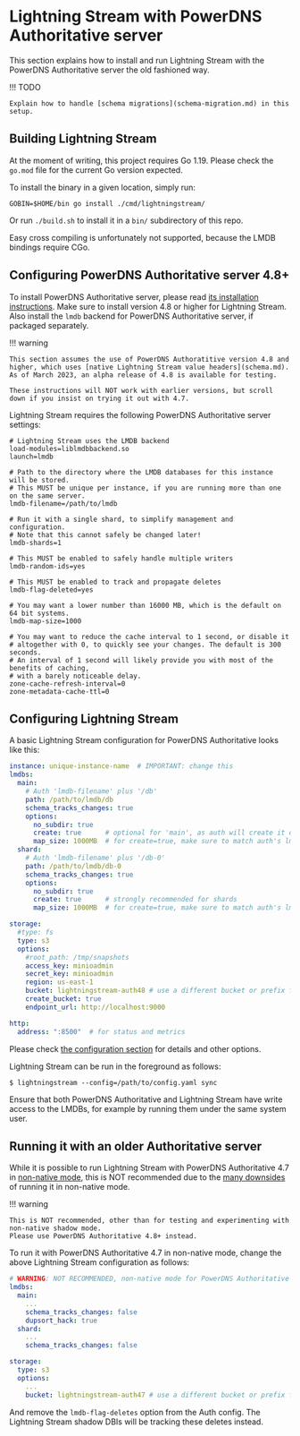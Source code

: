 # Lightning Stream with PowerDNS Authoritative server

This section explains how to install and run Lightning Stream with the PowerDNS Authoritative
server the old fashioned way.

!!! TODO

    Explain how to handle [schema migrations](schema-migration.md) in this setup.

## Building Lightning Stream 

At the moment of writing, this project requires Go 1.19. Please check the `go.mod` file for the current
Go version expected.

To install the binary in a given location, simply run:

    GOBIN=$HOME/bin go install ./cmd/lightningstream/

Or run `./build.sh` to install it in a `bin/` subdirectory of this repo. 

Easy cross compiling is unfortunately not supported, because the LMDB bindings require CGo.


## Configuring PowerDNS Authoritative server 4.8+

To install PowerDNS Authoritative server, please read [its installation instructions](https://doc.powerdns.com/authoritative/installation.html).
Make sure to install version 4.8 or higher for Lightning Stream. Also install the `lmdb` backend for PowerDNS Authoritative server, if packaged
separately.

!!! warning

    This section assumes the use of PowerDNS Authoratitive version 4.8 and higher, which uses [native Lightning Stream value headers](schema.md).
    As of March 2023, an alpha release of 4.8 is available for testing. 

    These instructions will NOT work with earlier versions, but scroll down if you insist on trying it out with 4.7.

Lightning Stream requires the following PowerDNS Authoritative server settings:

```
# Lightning Stream uses the LMDB backend 
load-modules=liblmdbbackend.so
launch=lmdb

# Path to the directory where the LMDB databases for this instance will be stored.
# This MUST be unique per instance, if you are running more than one on the same server.
lmdb-filename=/path/to/lmdb

# Run it with a single shard, to simplify management and configuration.
# Note that this cannot safely be changed later!
lmdb-shards=1

# This MUST be enabled to safely handle multiple writers
lmdb-random-ids=yes

# This MUST be enabled to track and propagate deletes
lmdb-flag-deleted=yes

# You may want a lower number than 16000 MB, which is the default on 64 bit systems.
lmdb-map-size=1000

# You may want to reduce the cache interval to 1 second, or disable it
# altogether with 0, to quickly see your changes. The default is 300 seconds.
# An interval of 1 second will likely provide you with most of the benefits of caching,
# with a barely noticeable delay.
zone-cache-refresh-interval=0
zone-metadata-cache-ttl=0
```


## Configuring Lightning Stream

A basic Lightning Stream configuration for PowerDNS Authoritative looks like this:

```yaml
instance: unique-instance-name  # IMPORTANT: change this
lmdbs:
  main:
    # Auth 'lmdb-filename' plus '/db'
    path: /path/to/lmdb/db
    schema_tracks_changes: true
    options:
      no_subdir: true
      create: true      # optional for 'main', as auth will create it on startup, if needed
      map_size: 1000MB  # for create=true, make sure to match auth's lmdb-map-size
  shard:
    # Auth 'lmdb-filename' plus '/db-0'
    path: /path/to/lmdb/db-0
    schema_tracks_changes: true
    options:
      no_subdir: true
      create: true      # strongly recommended for shards
      map_size: 1000MB  # for create=true, make sure to match auth's lmdb-map-size

storage:
  #type: fs
  type: s3
  options:
    #root_path: /tmp/snapshots
    access_key: minioadmin
    secret_key: minioadmin
    region: us-east-1
    bucket: lightningstream-auth48 # use a different bucket or prefix for each auth version
    create_bucket: true
    endpoint_url: http://localhost:9000

http:
  address: ":8500"  # for status and metrics
```

Please check [the configuration section](configuration.md) for details and other options.

Lightning Stream can be run in the foreground as follows:

    $ lightningstream --config=/path/to/config.yaml sync 

Ensure that both PowerDNS Authoritative and Lightning Stream have write access to the LMDBs,
for example by running them under the same system user.



## Running it with an older Authoritative server

While it is possible to run Lightning Stream with PowerDNS Authoritative 4.7 in [non-native mode](schema-shadow.md),
this is NOT recommended due to the [many downsides](schema-shadow.md#caveats) of running it in non-native mode.

!!! warning

    This is NOT recommended, other than for testing and experimenting with non-native shadow mode.
    Please use PowerDNS Authoritative 4.8+ instead.

To run it with PowerDNS Authoritative 4.7 in non-native mode, change the above Lightning Stream configuration as follows:

```yaml
# WARNING: NOT RECOMMENDED, non-native mode for PowerDNS Authoritative server 4.7
lmdbs:
  main:
    ...
    schema_tracks_changes: false
    dupsort_hack: true
  shard:
    ...
    schema_tracks_changes: false

storage:
  type: s3
  options:
    ...
    bucket: lightningstream-auth47 # use a different bucket or prefix for each auth version
```

And remove the `lmdb-flag-deletes` option from the Auth config. The Lightning Stream shadow DBIs will be
tracking these deletes instead.


